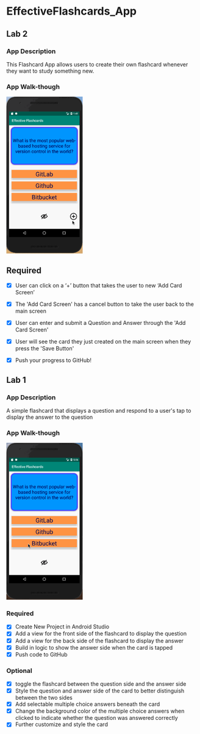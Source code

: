 # EffectiveFlashcards_App

## Lab 2

### App Description
This Flashcard App allows users to create their own flashcard whenever they want to study something new.

### App Walk-though

<img src="https://github.com/agyapongeli77/EffectiveFlashcards_App/raw/master/EffectiveFlashcards_lab2required.gif" width=200><br>

## Required
- [x] User can click on a ‘+’ button that takes the user to new ‘Add Card Screen’
- [x] The 'Add Card Screen' has a cancel button to take the user back to the main screen
- [x] User can enter and submit a Question and Answer through the 'Add Card Screen'
- [x] User will see the card they just created on the main screen when they press the 'Save Button'
- [x] Push your progress to GitHub!



## Lab 1

### App Description
A simple flashcard that displays a question and respond to a user's tap to display the answer to the question

### App Walk-though

<img src="https://github.com/agyapongeli77/EffectiveFlashcards_App/raw/master/EffectiveFlashcards_lab1.gif" width=200><br>

### Required
- [x] Create New Project in Android Studio
- [x] Add a view for the front side of the flashcard to display the question
- [x] Add a view for the back side of the flashcard to display the answer
- [x] Build in logic to show the answer side when the card is tapped
- [x] Push code to GitHub

### Optional
- [x] toggle the flashcard between the question side and the answer side
- [x] Style the question and answer side of the card to better distinguish between the two sides
- [x] Add selectable multiple choice answers beneath the card
- [x] Change the background color of the multiple choice answers when clicked to indicate whether the question was answered correctly
- [x] Further customize and style the card
